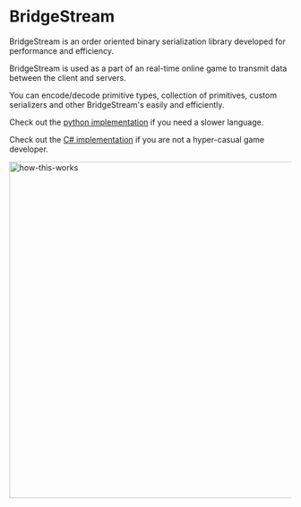 # BridgeStream 


BridgeStream is an order oriented binary serialization library developed for performance and efficiency.

BridgeStream is used as a part of an real-time online game to
transmit data between the client and servers.

You can encode/decode primitive types, collection of primitives, custom serializers and other BridgeStream's easily
and efficiently.

Check out the [python implementation](https://github.com/Gnarly-Games/python-bridgestream) if you need a slower language.

Check out the [C# implementation](https://github.com/Gnarly-Games/csharp-bridgestream) if you are not a hyper-casual game developer.

<img src="https://i.redd.it/u3mtiwyfn8p01.jpg" alt="how-this-works" width=600 />
